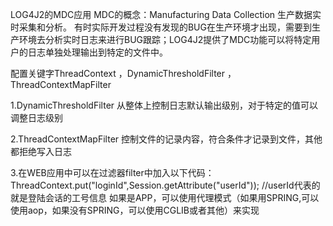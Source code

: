 LOG4J2的MDC应用
MDC的概念：Manufacturing Data Collection 生产数据实时采集和分析。
有时实际开发过程没有发现的BUG在生产环境才出现，需要到生产环境去分析实时日志来进行BUG跟踪；LOG4J2提供了MDC功能可以将特定用户的日志单独处理输出到特定的文件中。

配置关键字ThreadContext ，DynamicThresholdFilter ，ThreadContextMapFilter

1.DynamicThresholdFilter 从整体上控制日志默认输出级别，对于特定的值可以调整日志级别
<!--ThreadContext.put("loginId", "User1"); 除了User1之外其他的日志都默认是ERROR级别，USER1相关的日志是DEBUG级别 -->

<DynamicThresholdFilter key="loginId"
defaultThreshold="ERROR" onMatch="ACCEPT" onMismatch="DENY">
<KeyValuePair key="User1" value="DEBUG" />
</DynamicThresholdFilter>

2.ThreadContextMapFilter 控制文件的记录内容，符合条件才记录到文件，其他都拒绝写入日志
<!-- 我只记录USER1的日志信息，找生产环境BUG用的。 -->
<File name="testUserLog" fileName="target/testUserLog2" append="true">
<ThreadContextMapFilter onMatch="ACCEPT"
onMismatch="DENY">
<KeyValuePair key="loginId" value="User1" />
</ThreadContextMapFilter>
<PatternLayout pattern="%n%t %-5p %c{2} MDC%X - %m" />
</File>

3.在WEB应用中可以在过滤器filter中加入以下代码：
ThreadContext.put("loginId",Session.getAttribute("userId")); //userId代表的就是登陆会话的工号信息
如果是APP，可以使用代理模式（如果用SPRING,可以使用aop，如果没有SPRING，可以使用CGLIB或者其他）来实现
